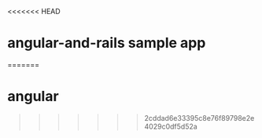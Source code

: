 <<<<<<< HEAD
# angular-and-rails sample app


=======
# angular
>>>>>>> 2cddad6e33395c8e76f89798e2e4029c0df5d52a
